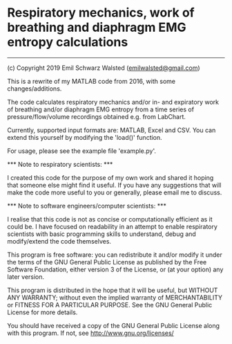 # Respiratory mechanics, work of breathing and diaphragm EMG entropy calculations
------------------------------------------------------------------------ 
(c) Copyright 2019 Emil Schwarz Walsted (emilwalsted@gmail.com)

This is a rewrite of my MATLAB code from 2016, with some changes/additions.

The code calculates respiratory mechanics and/or in- and expiratory work of 
breathing and/or diaphragm EMG entropy from a time series of 
pressure/flow/volume recordings obtained  e.g. from LabChart.

Currently, supported input formats are: MATLAB, Excel and CSV. You can extend
this yourself by modifying the 'load()' function.

For usage, please see the example file 'example.py'.

*** Note to respiratory scientists: ***

I created this code for the purpose of my own work and shared it hoping that 
someone else might find it useful. If you have any suggestions that will make 
the code more useful to you or generally, please email me to discuss.

*** Note to software engineers/computer scientists: ***

I realise that this code is not as concise or computationally efficient as it 
could be. I have focused on readability in an attempt to enable respiratory 
scientists with basic programming skills to understand, debug and modify/extend
the code themselves.

This program is free software: you can redistribute it and/or modify
it under the terms of the GNU General Public License as published by
the Free Software Foundation, either version 3 of the License, or
(at your option) any later version.
 
This program is distributed in the hope that it will be useful,
but WITHOUT ANY WARRANTY; without even the implied warranty of
MERCHANTABILITY or FITNESS FOR A PARTICULAR PURPOSE.  See the
GNU General Public License for more details.

You should have received a copy of the GNU General Public License
along with this program.  If not, see <http://www.gnu.org/licenses/>
